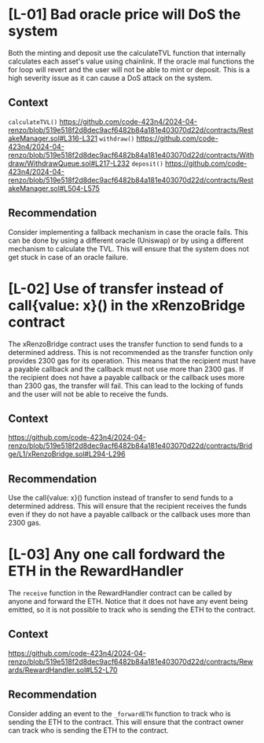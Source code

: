 # [L-01] Bad oracle price will DoS the system
Both the minting and deposit use the calculateTVL function that internally calculates each asset's value using chainlink. If the oracle mal functions the for loop will revert and the user will not be able to mint or deposit. This is a high severity issue as it can cause a DoS attack on the system.

## Context
`calculateTVL()`
https://github.com/code-423n4/2024-04-renzo/blob/519e518f2d8dec9acf6482b84a181e403070d22d/contracts/RestakeManager.sol#L316-L321
`withdraw()`
https://github.com/code-423n4/2024-04-renzo/blob/519e518f2d8dec9acf6482b84a181e403070d22d/contracts/Withdraw/WithdrawQueue.sol#L217-L232
`deposit()`
https://github.com/code-423n4/2024-04-renzo/blob/519e518f2d8dec9acf6482b84a181e403070d22d/contracts/RestakeManager.sol#L504-L575

## Recommendation
Consider implementing a fallback mechanism in case the oracle fails. This can be done by using a different oracle (Uniswap) or by using a different mechanism to calculate the TVL. This will ensure that the system does not get stuck in case of an oracle failure.

# [L-02] Use of transfer instead of call{value: x}() in the xRenzoBridge contract
The xRenzoBridge contract uses the transfer function to send funds to a determined address. This is not recommended as the transfer function only provides 2300 gas for its operation. This means that the recipient must have a payable callback and the callback must not use more than 2300 gas. If the recipient does not have a payable callback or the callback uses more than 2300 gas, the transfer will fail. This can lead to the locking of funds and the user will not be able to receive the funds.

## Context
https://github.com/code-423n4/2024-04-renzo/blob/519e518f2d8dec9acf6482b84a181e403070d22d/contracts/Bridge/L1/xRenzoBridge.sol#L294-L296

## Recommendation
Use the call{value: x}() function instead of transfer to send funds to a determined address. This will ensure that the recipient receives the funds even if they do not have a payable callback or the callback uses more than 2300 gas.

# [L-03] Any one call fordward the ETH in the RewardHandler

The `receive` function in the RewardHandler contract can be called by anyone and forward the ETH. Notice that it does not have any event being emitted, so it is not possible to track who is sending the ETH to the contract.

## Context
https://github.com/code-423n4/2024-04-renzo/blob/519e518f2d8dec9acf6482b84a181e403070d22d/contracts/Rewards/RewardHandler.sol#L52-L70

## Recommendation
Consider adding an event to the `_forwardETH` function to track who is sending the ETH to the contract. This will ensure that the contract owner can track who is sending the ETH to the contract.